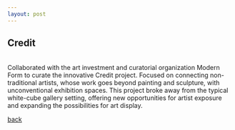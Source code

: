 ```yaml
---
layout: post
---
```


## Credit
<br>
Collaborated with the art investment and curatorial organization Modern Form to curate the innovative Credit project. Focused on connecting non-traditional artists, whose work goes beyond painting and sculpture, with unconventional exhibition spaces. This project broke away from the typical white-cube gallery setting, offering new opportunities for artist exposure and expanding the possibilities for art display.


[back](./)
